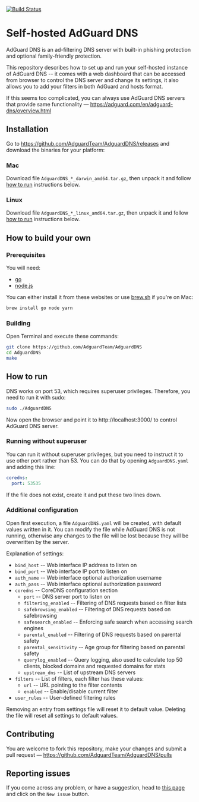 [![Build Status](https://travis-ci.org/AdguardTeam/AdguardDNS.svg)](https://travis-ci.org/AdguardTeam/AdguardDNS)

# Self-hosted AdGuard DNS

AdGuard DNS is an ad-filtering DNS server with built-in phishing protection and optional family-friendly protection.

This repository describes how to set up and run your self-hosted instance of AdGuard DNS -- it comes with a web dashboard that can be accessed from browser to control the DNS server and change its settings, it also allows you to add your filters in both AdGuard and hosts format.

If this seems too complicated, you can always use AdGuard DNS servers that provide same functionality — https://adguard.com/en/adguard-dns/overview.html

## Installation

Go to https://github.com/AdguardTeam/AdguardDNS/releases and download the binaries for your platform:

### Mac
Download file `AdguardDNS_*_darwin_amd64.tar.gz`, then unpack it and follow [how to run](#How-to-run) instructions below.

### Linux
Download file `AdguardDNS_*_linux_amd64.tar.gz`, then unpack it and follow [how to run](#How-to-run) instructions below.

## How to build your own

### Prerequisites

You will need:
 * [go](https://golang.org/dl/)
 * [node.js](https://nodejs.org/en/download/)

You can either install it from these websites or use [brew.sh](https://brew.sh/) if you're on Mac:
```bash
brew install go node yarn
```

### Building
Open Terminal and execute these commands:
```bash
git clone https://github.com/AdguardTeam/AdguardDNS
cd AdguardDNS
make
```

## How to run

DNS works on port 53, which requires superuser privileges. Therefore, you need to run it with sudo:
```bash
sudo ./AdguardDNS
```

Now open the browser and point it to http://localhost:3000/ to control AdGuard DNS server.

### Running without superuser

You can run it without superuser privileges, but you need to instruct it to use other port rather than 53. You can do that by opening `AdguardDNS.yaml` and adding this line:
```yaml
coredns:
  port: 53535
```

If the file does not exist, create it and put these two lines down.

### Additional configuration

Open first execution, a file `AdguardDNS.yaml` will be created, with default values written in it. You can modify the file while AdGuard DNS is not running, otherwise any changes to the file will be lost because they will be overwritten by the server.

Explanation of settings:

 * `bind_host` -- Web interface IP address to listen on
 * `bind_port` -- Web interface IP port to listen on
 * `auth_name` -- Web interface optional authorization username
 * `auth_pass` -- Web interface optional authorization password
 * `coredns` -- CoreDNS configuration section
   * `port` -- DNS server port to listen on
   * `filtering_enabled` -- Filtering of DNS requests based on filter lists
   * `safebrowsing_enabled` -- Filtering of DNS requests based on safebrowsing
   * `safesearch_enabled` -- Enforcing safe search when accessing search engines
   * `parental_enabled` -- Filtering of DNS requests based on parental safety
   * `parental_sensitivity` -- Age group for filtering based on parental safety
   * `querylog_enabled` -- Query logging, also used to calculate top 50 clients, blocked domains and requested domains for stats
   * `upstream_dns` -- List of upstream DNS servers
 * `filters` -- List of filters, each filter has these values:
   * `url` -- URL pointing to the filter contents
   * `enabled` -- Enable/disable current filter
 * `user_rules` -- User-defined filtering rules

Removing an entry from settings file will reset it to default value. Deleting the file will reset all settings to default values.

## Contributing

You are welcome to fork this repository, make your changes and submit a pull request — https://github.com/AdguardTeam/AdguardDNS/pulls

## Reporting issues

If you come across any problem, or have a suggestion, head to [this page](https://github.com/AdguardTeam/AdguardDNS/issues) and click on the `New issue` button.
